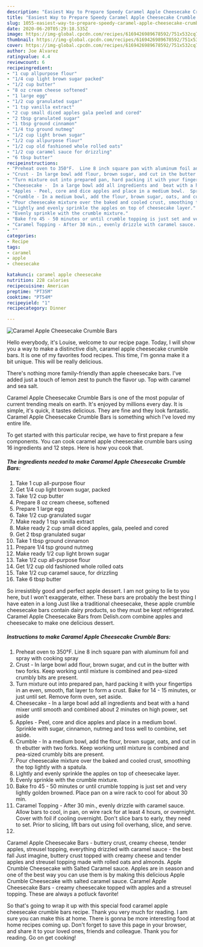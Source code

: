 ```yaml
---
description: "Easiest Way to Prepare Speedy Caramel Apple Cheesecake Crumble Bars"
title: "Easiest Way to Prepare Speedy Caramel Apple Cheesecake Crumble Bars"
slug: 1055-easiest-way-to-prepare-speedy-caramel-apple-cheesecake-crumble-bars
date: 2020-06-20T05:29:18.535Z
image: https://img-global.cpcdn.com/recipes/6169426989678592/751x532cq70/caramel-apple-cheesecake-crumble-bars-recipe-main-photo.jpg
thumbnail: https://img-global.cpcdn.com/recipes/6169426989678592/751x532cq70/caramel-apple-cheesecake-crumble-bars-recipe-main-photo.jpg
cover: https://img-global.cpcdn.com/recipes/6169426989678592/751x532cq70/caramel-apple-cheesecake-crumble-bars-recipe-main-photo.jpg
author: Joe Alvarez
ratingvalue: 4.4
reviewcount: 6
recipeingredient:
- "1 cup allpurpose flour"
- "1/4 cup light brown sugar packed"
- "1/2 cup butter"
- "8 oz cream cheese softened"
- "1 large egg"
- "1/2 cup granulated sugar"
- "1 tsp vanilla extract"
- "2 cup small diced apples gala peeled and cored"
- "2 tbsp granulated sugar"
- "1 tbsp ground cinnamon"
- "1/4 tsp ground nutmeg"
- "1/2 cup light brown sugar"
- "1/2 cup allpurpose flour"
- "1/2 cup old fashioned whole rolled oats"
- "1/2 cup caramel sauce for drizzling"
- "6 tbsp butter"
recipeinstructions:
- "Preheat oven to 350°F.  Line 8 inch square pan with aluminum foil and spray with cooking spray"
- "Crust - In large bowl add flour, brown sugar, and cut in the butter with two forks.  Keep working until mixture is combined and pea-sized crumbly bits are present."
- "Turn mixture out into prepared pan, hard packing it with your fingertips in an even, smooth, flat layer to form a crust.  Bake for 14 - 15 minutes, or just until set.  Remove form oven, set aside."
- "Cheesecake -  In a large bowl add all ingredients and  beat with a hand mixer until smooth and combined about 2 minutes on high power, set aside"
- "Apples - Peel, core and dice apples and place in a medium bowl.  Sprinkle with sugar, cinnamon, nutmeg and toss well to combine, set aside."
- "Crumble - In a medium bowl, add the flour, brown sugar, oats, and cut in th ebutter with two forks.  Keep working until mixture is combined and pea-sized crumbly bits are present."
- "Pour cheesecake mixture over the baked and cooled crust, smoothing the top lightly with a spatula."
- "Lightly and evenly sprinkle the apples on top of cheesecake layer."
- "Evenly sprinkle with the crumble mixture."
- "Bake fro 45 - 50 minutes or until crumble topping is just set and very lightly golden browned.  Place pan on a wire rack to cool for about 30 min."
- "Caramel Topping - After 30 min., evenly drizzle with caramel sauce.  Allow bars to cool, in pan, on wire rack for at least 4 hours, or overnight.  Cover with foil if cooling overnight.  Don&#39;t slice bars to early, they need to set. Prior to slicing, lift bars out using foil overhang, slice, and serve."
- ""
categories:
- Recipe
tags:
- caramel
- apple
- cheesecake

katakunci: caramel apple cheesecake 
nutrition: 228 calories
recipecuisine: American
preptime: "PT35M"
cooktime: "PT54M"
recipeyield: "1"
recipecategory: Dinner

---
```



![Caramel Apple Cheesecake Crumble Bars](https://img-global.cpcdn.com/recipes/6169426989678592/751x532cq70/caramel-apple-cheesecake-crumble-bars-recipe-main-photo.jpg)

Hello everybody, it's Louise, welcome to our recipe page. Today, I will show you a way to make a distinctive dish, caramel apple cheesecake crumble bars. It is one of my favorites food recipes. This time, I'm gonna make it a bit unique. This will be really delicious.

There&#39;s nothing more family-friendly than apple cheesecake bars. I&#39;ve added just a touch of lemon zest to punch the flavor up. Top with caramel and sea salt.

Caramel Apple Cheesecake Crumble Bars is one of the most popular of current trending meals on earth. It's enjoyed by millions every day. It is simple, it's quick, it tastes delicious. They are fine and they look fantastic. Caramel Apple Cheesecake Crumble Bars is something which I've loved my entire life.


To get started with this particular recipe, we have to first prepare a few components. You can cook caramel apple cheesecake crumble bars using 16 ingredients and 12 steps. Here is how you cook that.

<!--inarticleads1-->

##### The ingredients needed to make Caramel Apple Cheesecake Crumble Bars:

1. Take 1 cup all-purpose flour
1. Get 1/4 cup light brown sugar, packed
1. Take 1/2 cup butter
1. Prepare 8 oz cream cheese, softened
1. Prepare 1 large egg
1. Take 1/2 cup granulated sugar
1. Make ready 1 tsp vanilla extract
1. Make ready 2 cup small diced apples, gala, peeled and cored
1. Get 2 tbsp granulated sugar
1. Take 1 tbsp ground cinnamon
1. Prepare 1/4 tsp ground nutmeg
1. Make ready 1/2 cup light brown sugar
1. Take 1/2 cup all-purpose flour
1. Get 1/2 cup old fashioned whole rolled oats
1. Take 1/2 cup caramel sauce, for drizzling
1. Take 6 tbsp butter


So irresistibly good and perfect apple dessert. I am not going to lie to you here, but I won&#39;t exaggerate, either. These bars are probably the best thing I have eaten in a long Just like a traditional cheesecake, these apple crumble cheesecake bars contain dairy products, so they must be kept refrigerated. Caramel Apple Cheesecake Bars from Delish.com combine apples and cheesecake to make one delicious dessert. 

<!--inarticleads2-->

##### Instructions to make Caramel Apple Cheesecake Crumble Bars:

1. Preheat oven to 350°F.  Line 8 inch square pan with aluminum foil and spray with cooking spray
1. Crust - In large bowl add flour, brown sugar, and cut in the butter with two forks.  Keep working until mixture is combined and pea-sized crumbly bits are present.
1. Turn mixture out into prepared pan, hard packing it with your fingertips in an even, smooth, flat layer to form a crust.  Bake for 14 - 15 minutes, or just until set.  Remove form oven, set aside.
1. Cheesecake -  In a large bowl add all ingredients and  beat with a hand mixer until smooth and combined about 2 minutes on high power, set aside
1. Apples - Peel, core and dice apples and place in a medium bowl.  Sprinkle with sugar, cinnamon, nutmeg and toss well to combine, set aside.
1. Crumble - In a medium bowl, add the flour, brown sugar, oats, and cut in th ebutter with two forks.  Keep working until mixture is combined and pea-sized crumbly bits are present.
1. Pour cheesecake mixture over the baked and cooled crust, smoothing the top lightly with a spatula.
1. Lightly and evenly sprinkle the apples on top of cheesecake layer.
1. Evenly sprinkle with the crumble mixture.
1. Bake fro 45 - 50 minutes or until crumble topping is just set and very lightly golden browned.  Place pan on a wire rack to cool for about 30 min.
1. Caramel Topping - After 30 min., evenly drizzle with caramel sauce.  Allow bars to cool, in pan, on wire rack for at least 4 hours, or overnight.  Cover with foil if cooling overnight.  Don&#39;t slice bars to early, they need to set. Prior to slicing, lift bars out using foil overhang, slice, and serve.
1. 


Caramel Apple Cheesecake Bars - buttery crust, creamy cheese, tender apples, streusel topping, everything drizzled with caramel sauce - the best fall Just imagine, buttery crust topped with creamy cheese and tender apples and streusel topping made with rolled oats and almonds. Apple Crumble Cheesecake with Salted Caramel sauce. Apples are in season and one of the best way you can use them is by making this delicious Apple Crumble Cheesecake with salted caramel sauce. Caramel Apple Cheesecake Bars - creamy cheesecake topped with apples and a streusel topping. These are always a potluck favorite! 

So that's going to wrap it up with this special food caramel apple cheesecake crumble bars recipe. Thank you very much for reading. I am sure you can make this at home. There is gonna be more interesting food at home recipes coming up. Don't forget to save this page in your browser, and share it to your loved ones, friends and colleague. Thank you for reading. Go on get cooking!
